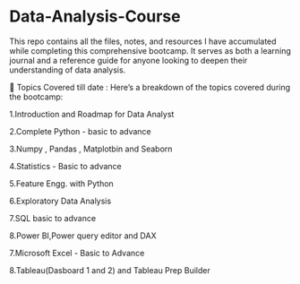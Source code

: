# Data-Analysis-Course
This repo contains all the files, notes, and resources I have accumulated while completing this comprehensive bootcamp. It serves as both a learning journal and a reference guide for anyone looking to deepen their understanding of data analysis.

📝 Topics Covered till date :
Here’s a breakdown of the topics covered during the bootcamp:

1.Introduction and Roadmap for Data Analyst

2.Complete Python - basic to advance

3.Numpy , Pandas , Matplotbin and Seaborn

4.Statistics - Basic to advance

5.Feature Engg. with Python

6.Exploratory Data Analysis

7.SQL basic to advance

8.Power BI,Power query editor and DAX

7.Microsoft Excel - Basic to Advance

8.Tableau(Dasboard 1 and 2) and Tableau Prep Builder
